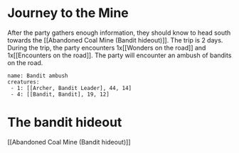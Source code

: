# Journey to the Mine
After the party gathers enough information, they should know to head south towards the [[Abandoned Coal Mine (Bandit hideout)]].
The trip is 2 days.
During the trip, the party encounters 1x[[Wonders on the road]] and 1x[[Encounters on the road]].
The party will encounter an ambush of bandits on the road.
```encounter-table
name: Bandit ambush
creatures:
 - 1: [[Archer, Bandit Leader], 44, 14]
 - 4: [[Bandit, Bandit], 19, 12]
```

# The bandit hideout
[[Abandoned Coal Mine (Bandit hideout)]]
